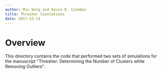 ```yaml
---
author: Min Wang and Kevin R. Coombes
title: Thresher Simulations
date: 2017-12-14
---
```


# Overview
This directory contains the code that performed two sets of
simulations for the manuscript "Thresher: Determining the Number of
Clusters while Removing Outliers".
